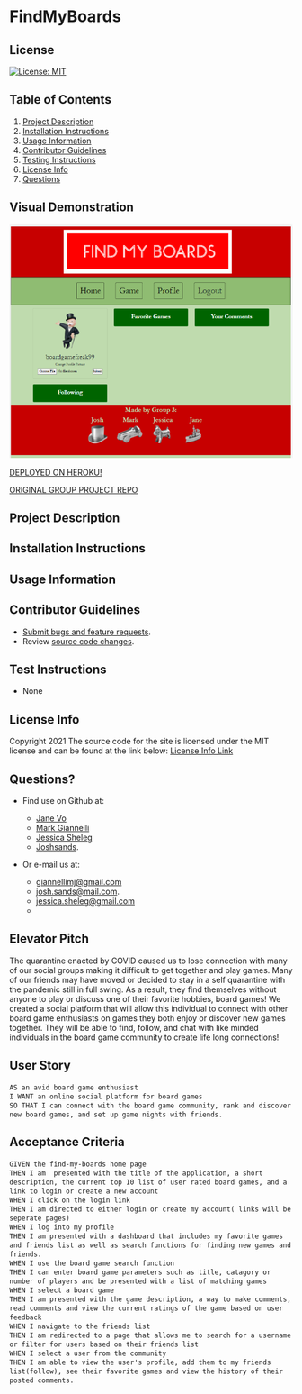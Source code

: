 # FindMyBoards

## License

[![License: MIT](https://img.shields.io/badge/License-MIT-yellow.svg)](https://opensource.org/licenses/MIT)

## Table of Contents

1. [Project Description](#project-description)
2. [Installation Instructions](#installation-instructions)
3. [Usage Information](#usage-information)
4. [Contributor Guidelines](#contributor-guidelines)
5. [Testing Instructions](#testing-instructions)
6. [License Info](#license-info)
7. [Questions](#questions)

## Visual Demonstration

![FindMyBoards GIF/Snapshot](./assets/snapshot.png)

[DEPLOYED ON HEROKU!](https://findmyboards.herokuapp.com/)

[ORIGINAL GROUP PROJECT REPO](https://github.com/janekv20/find-my-boards)

<!-- [CLICK HERE FOR THE FULL DEMONSTRATION VIDEO!](https:/) -->

## Project Description

<!-- add project description here -->

## Installation Instructions

<!-- add installation instructions here -->

## Usage Information

<!-- add usage info here -->

## Contributor Guidelines

* [Submit bugs and feature requests](https://github.com/janekv20/FindMyBoards/issues).
* Review [source code changes](https://github.com/janekv20/FindMyBoards/pulls).

## Test Instructions

* None

## License Info

Copyright 2021
The source code for the site is licensed under the MIT license and can be found at the link below:
[License Info Link](https://opensource.org/licenses/MIT)
      

## Questions?

* Find use on Github at:
    * [Jane Vo](https://github.com/janekv20)
    * [Mark Giannelli](https://github.com/mjgiannelli)
    * [Jessica Sheleg](https://github.com/JSheleg)
    * [Joshsands](http://github.com/Joshsands).

* Or e-mail us at:
    * giannellimj@gmail.com
    * josh.sands@mail.com.
    * jessica.sheleg@gmail.com
    * <!-- add emails here -->

## Elevator Pitch

The quarantine enacted by COVID caused us to lose connection with many of our social groups making it difficult to get together and play games.
Many of our friends may have moved or decided to stay in a self quarantine with the pandemic still in full swing. As a result, they find themselves
without anyone to play or discuss one of their favorite hobbies, board games! We created a social platform that will allow this individual to connect
with other board game enthusiasts on games they both enjoy or discover new games together. They will be able to find, follow, and chat with like minded individuals 
in the board game community to create life long connections!

## User Story

    AS an avid board game enthusiast
    I WANT an online social platform for board games
    SO THAT I can connect with the board game community, rank and discover new board games, and set up game nights with friends. 

## Acceptance Criteria

    GIVEN the find-my-boards home page
    THEN I am  presented with the title of the application, a short description, the current top 10 list of user rated board games, and a link to login or create a new account
    WHEN I click on the login link
    THEN I am directed to either login or create my account( links will be seperate pages)
    WHEN I log into my profile
    THEN I am presented with a dashboard that includes my favorite games and friends list as well as search functions for finding new games and friends.
    WHEN I use the board game search function
    THEN I can enter board game parameters such as title, catagory or number of players and be presented with a list of matching games 
    WHEN I select a board game
    THEN I am presented with the game description, a way to make comments, read comments and view the current ratings of the game based on user feedback
    WHEN I navigate to the friends list
    THEN I am redirected to a page that allows me to search for a username or filter for users based on their friends list
    WHEN I select a user from the community
    THEN I am able to view the user's profile, add them to my friends list(follow), see their favorite games and view the history of their posted comments. 